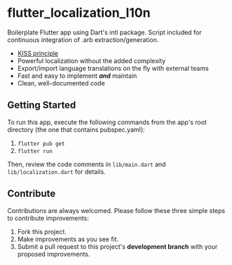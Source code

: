 # flutter_localization_l10n

Boilerplate Flutter app using Dart's intl package. Script included for continuous integration of .arb extraction/generation.

* [KISS principle][]
* Powerful localization without the added complexity
* Export/import language translations on the fly with external teams
* Fast and easy to implement **_and_** maintain
* Clean, well-documented code

[KISS principle]: https://en.wikipedia.org/wiki/KISS_principle

## Getting Started

To run this app, execute the following commands from
the app's root directory (the one that contains pubspec.yaml):

1. `flutter pub get`
1. `flutter run`

Then, review the code comments in `lib/main.dart` and `lib/localization.dart` for details.

## Contribute

Contributions are always welcomed. Please follow these three simple steps to contribute improvements:

1. Fork this project.
1. Make improvements as you see fit.
1. Submit a pull request to this project's **development branch** with your proposed improvements.

